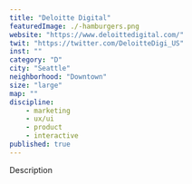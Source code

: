 ```yaml
---
title: "Deloitte Digital"
featuredImage: ./-hamburgers.png
website: "https://www.deloittedigital.com/"
twit: "https://twitter.com/DeloitteDigi_US"
inst: ""
category: "D"
city: "Seattle"
neighborhood: "Downtown"
size: "large"
map: ""
discipline:
    - marketing
    - ux/ui
    - product
    - interactive
published: true
---
```


Description

